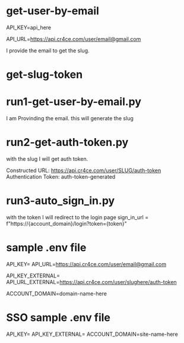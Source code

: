 # get-user-by-email

API_KEY=api_here

API_URL=https://api.cr4ce.com/user/email@gmail.com


I provide the email to get the slug.


# get-slug-token

# run1-get-user-by-email.py
I am Provinding the email.
this will generate the slug

# run2-get-auth-token.py
with the slug I will get auth token.

Constructed URL: https://api.cr4ce.com/user/SLUG/auth-token
Authentication Token: auth-token-generated

# run3-auto_sign_in.py

with the token I will redirect to the login page 
sign_in_url = f"https://{account_domain}/login?token={token}"



# sample .env file


API_KEY= 
API_URL=https://api.cr4ce.com/user/email@gmail.com

API_KEY_EXTERNAL= 
API_URL_EXTERNAL=https://api.cr4ce.com/user/slughere/auth-token


ACCOUNT_DOMAIN=domain-name-here


# SSO sample .env file

API_KEY= 
API_KEY_EXTERNAL= 
ACCOUNT_DOMAIN=site-name-here
